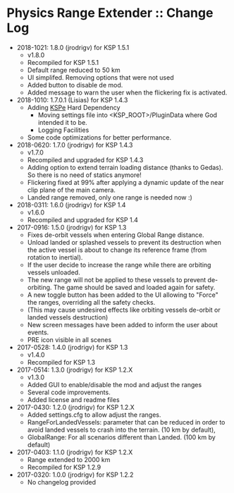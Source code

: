 # Physics Range Extender :: Change Log

* 2018-1021: 1.8.0 (jrodrigv) for KSP 1.5.1
	+ v1.8.0
	+ Recompiled for KSP 1.5.1
	+ Default range reduced to 50 km
	+ UI simplifed. Removing options that were not used
	+ Added button to disable de mod.
	+ Added message to warn the user when the flickering fix is activated.
* 2018-1010: 1.7.0.1 (Lisias) for KSP 1.4.3
	+ Adding [KSPe](https://www.github.com/net-lisias-ksp/KSPAPIExtensions) Hard Dependency 
		- Moving settings file into <KSP_ROOT>/PluginData where God intended it to be.
		- Logging Facilities 
	+ Some code optimizations for better performance. 
* 2018-0620: 1.7.0 (jrodrigv) for KSP 1.4.3
	+ v1.7.0
	+ Recompiled and upgraded for KSP 1.4.3
	+ Adding option to extend terrain loading distance (thanks to Gedas). So there is no need of statics anymore!
	+ Flickering fixed at 99% after applying a dynamic update of the near clip plane of the main camera.
	+ Landed range removed, only one range is needed now :)
* 2018-0311: 1.6.0 (jrodrigv) for KSP 1.4
	+ v1.6.0
	+ Recompiled and upgraded for KSP 1.4
* 2017-0916: 1.5.0 (jrodrigv) for KSP 1.3
	+ Fixes de-orbit vessels when entering Global Range distance.
	+ Unload landed or splashed vessels to prevent its destruction when the active vessel is about to change its reference frame (from rotation to inertial).
	+ If the user decide to increase the range while there are orbiting vessels unloaded.
	+ The new range will not be applied to these vessels to prevent de-orbiting. The game should be saved and loaded again for safety.
	+ A new toggle button has been added to the UI allowing to "Force" the ranges, overriding all the safety checks.
	+ (This may cause undesired effects like orbiting vessels de-orbit or landed vessels destruction)
	+ New screen messages have been added to inform the user about events.
	+ PRE icon visible in all scenes
* 2017-0528: 1.4.0 (jrodrigv) for KSP 1.3
	+ v1.4.0
	+ Recompiled for KSP 1.3
* 2017-0514: 1.3.0 (jrodrigv) for KSP 1.2.X
	+ v1.3.0
	+ Added GUI to enable/disable the mod and adjust the ranges
	+ Several code improvements.
	+ Added license and readme files
* 2017-0430: 1.2.0 (jrodrigv) for KSP 1.2.X
	+ Added settings.cfg to allow adjust the ranges.
	+ RangeForLandedVessels: parameter that can be reduced in order to avoid landed vessels to crash into the terrain. (10 km by default),
	+ GlobalRange: For all scenarios different than Landed. (100 km by default)
* 2017-0403: 1.1.0 (jrodrigv) for KSP 1.2.X
	+ Range extended to 2000 km
	+ Recompiled for KSP 1.2.9
* 2017-0320: 1.0.0 (jrodrigv) for KSP 1.2.2
	+ No changelog provided
